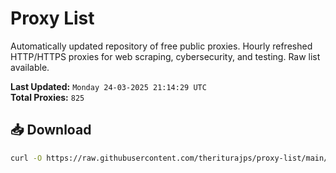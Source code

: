 # Proxy List

Automatically updated repository of free public proxies. Hourly refreshed HTTP/HTTPS proxies for web scraping, cybersecurity, and testing. Raw list available.

**Last Updated:** `Monday 24-03-2025 21:14:29 UTC`  
**Total Proxies:** `825`

## 📥 Download
```bash
curl -O https://raw.githubusercontent.com/theriturajps/proxy-list/main/proxies.txt
